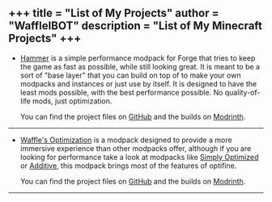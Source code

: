 
+++
title = "List of My Projects"
author = "WaffleIBOT"
description = "List of My Minecraft Projects"
+++
---

* [Hammer](https://modrinth.com/modpack/hammer) is a simple performance modpack for Forge that tries to keep the game as fast as possible, while still looking great. It is meant to be a sort of "base layer" that you can build on top of to make your own modpacks and instances or just use by itself. It is designed to have the least mods possible, with the best performance possible. No quality-of-life mods, just optimization.

  You can find the project files on [GitHub](https://github.com/skywardmc/hammer) and the builds on [Modrinth](https://modrinth.com/modpack/hammer).

---

* [Waffle's Optimization](https://modrinth.com/modpack/wafflesoptimization) is a modpack designed to provide a more immersive experience than other modpacks offer, although if you are looking for performance take a look at modpacks like [Simply Optimized](https://modrinth.com/modpack/sop) or [Additive](https://modrinth.com/modpack/additive), this modpack brings most of the features of optifine.

  You can find the project files on [GitHub](https://github.com/waffleibot/wafflesoptimization) and the builds on [Modrinth](https://modrinth.com/modpack/wafflesoptimization).

---
